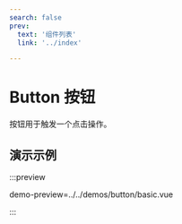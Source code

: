 ```yaml
---
search: false
prev:
  text: '组件列表'
  link: '../index'

---
```


<!-- import {
    containerPreview,
    componentPreview,
} from "@vitepress-demo-preview/plugin"; -->

# Button 按钮

按钮用于触发一个点击操作。

## 演示示例

<!-- <preview path="../../demos/button/basic.vue" title="title"></preview> -->
<!-- <demo src="../../demos/button/basic.vue"></demo> -->

:::preview

demo-preview=../../demos/button/basic.vue

:::
